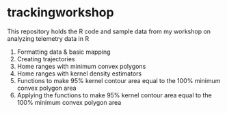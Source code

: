 # trackingworkshop
This repository holds the R code and sample data from my workshop on analyzing telemetry data in R

1. Formatting data & basic mapping
2. Creating trajectories
3. Home ranges with minimum convex polygons
4. Home ranges with kernel density estimators
5. Functions to make 95% kernel contour area equal to the 100% minimum convex polygon area
6. Applying the functions to make 95% kernel contour area equal to the 100% minimum convex polygon area
